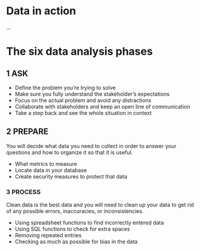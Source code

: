 <h1>Data in action</h1>
 ...
 
<h1> The six data analysis phases</h1>

<h2> 1 ASK</h2>

<ul>
 <li>Define the problem you’re trying to solve </li>
 <li>Make sure you fully understand the stakeholder’s expectations</li>
 <li>Focus on the actual problem and avoid any distractions</li>
 <li>Collaborate with stakeholders and keep an open line of communication</li>
 <li>Take a step back and see the whole situation in context</li>
 </ul>

<h2>2 PREPARE</h2>
<p>You will decide what data you need to collect in order to answer your questions and how to organize it so that it is useful.</p>
<ul>
 <li>What metrics to measure</li>
 <li>Locate data in your database</li>
 <li>Create security measures to protect that data</li>
 </ul>

<h3>3 PROCESS</h3>
<p>Clean data is the best data and you will need to clean up your data to get rid of any possible errors, inaccuracies, or inconsistencies.</p>

<ul>
 <li>Using spreadsheet functions to find incorrectly entered data </li>
 <li>Using SQL functions to check for extra spaces</li>
 <li>Removing repeated entries</li>
 <li>Checking as much as possible for bias in the data</li>
 </ul>
